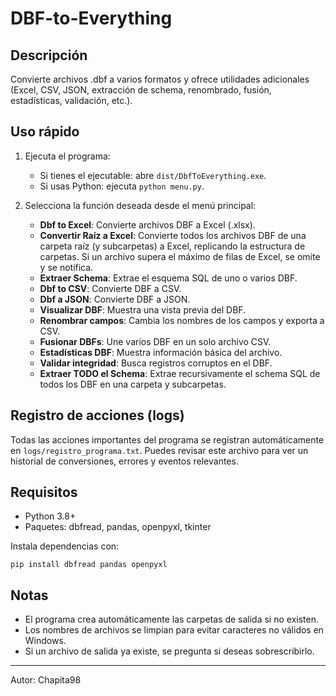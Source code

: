 # DBF-to-Everything

## Descripción
Convierte archivos .dbf a varios formatos y ofrece utilidades adicionales (Excel, CSV, JSON, extracción de schema, renombrado, fusión, estadísticas, validación, etc.).

## Uso rápido
1. Ejecuta el programa:
   - Si tienes el ejecutable: abre `dist/DbfToEverything.exe`.
   - Si usas Python: ejecuta `python menu.py`.

2. Selecciona la función deseada desde el menú principal:
   - **Dbf to Excel**: Convierte archivos DBF a Excel (.xlsx).
   - **Convertir Raíz a Excel**: Convierte todos los archivos DBF de una carpeta raíz (y subcarpetas) a Excel, replicando la estructura de carpetas. Si un archivo supera el máximo de filas de Excel, se omite y se notifica.
   - **Extraer Schema**: Extrae el esquema SQL de uno o varios DBF.
   - **Dbf to CSV**: Convierte DBF a CSV.
   - **Dbf a JSON**: Convierte DBF a JSON.
   - **Visualizar DBF**: Muestra una vista previa del DBF.
   - **Renombrar campos**: Cambia los nombres de los campos y exporta a CSV.
   - **Fusionar DBFs**: Une varios DBF en un solo archivo CSV.
   - **Estadísticas DBF**: Muestra información básica del archivo.
   - **Validar integridad**: Busca registros corruptos en el DBF.
   - **Extraer TODO el Schema**: Extrae recursivamente el schema SQL de todos los DBF en una carpeta y subcarpetas.

## Registro de acciones (logs)
Todas las acciones importantes del programa se registran automáticamente en `logs/registro_programa.txt`.
Puedes revisar este archivo para ver un historial de conversiones, errores y eventos relevantes.

## Requisitos
- Python 3.8+
- Paquetes: dbfread, pandas, openpyxl, tkinter

Instala dependencias con:
```
pip install dbfread pandas openpyxl
```

## Notas
- El programa crea automáticamente las carpetas de salida si no existen.
- Los nombres de archivos se limpian para evitar caracteres no válidos en Windows.
- Si un archivo de salida ya existe, se pregunta si deseas sobrescribirlo.

---
Autor: Chapita98
